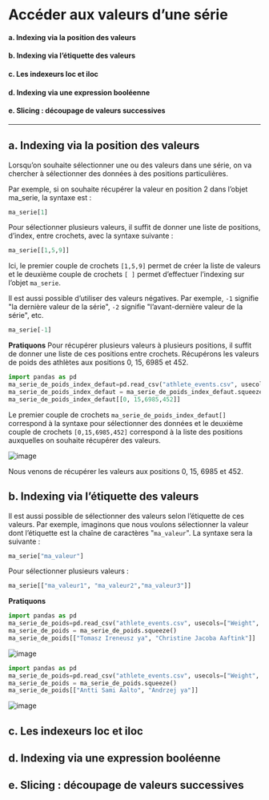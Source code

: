 # Accéder aux valeurs d’une série

#### a. Indexing via la position des valeurs

#### b. Indexing via l’étiquette des valeurs

#### c. Les indexeurs loc et iloc

#### d. Indexing via une expression booléenne

#### e. Slicing : découpage de valeurs successives

--------------------------------------------------------------------------------------------------------------------------------------------------------------------------------------------------

## a. Indexing via la position des valeurs

Lorsqu’on souhaite sélectionner une ou des valeurs dans une série, on va chercher à sélectionner des données à des positions particulières.

Par exemple, si on souhaite récupérer la valeur en position 2 dans l’objet ma_serie, la syntaxe est :
```python
ma_serie[1]
```

Pour sélectionner plusieurs valeurs, il suffit de donner une liste de positions, d’index, entre crochets, avec la syntaxe suivante :
```python
ma_serie[[1,5,9]]
```

Ici, le premier couple de crochets ```[1,5,9]``` permet de créer la liste de valeurs et le deuxième couple de crochets ```[ ]``` permet d’effectuer l’indexing sur l’objet ```ma_serie```.

Il est aussi possible d’utiliser des valeurs négatives. Par exemple, ```-1``` signifie "la dernière valeur de la série", ```-2``` signifie "l’avant-dernière valeur de la série", etc.
```python
ma_serie[-1] 
```

__Pratiquons__
Pour récupérer plusieurs valeurs à plusieurs positions, il suffit de donner une liste de ces positions entre crochets. Récupérons les valeurs de poids des athlètes aux positions 0, 15, 6985 et 452.

```python
import pandas as pd
ma_serie_de_poids_index_defaut=pd.read_csv("athlete_events.csv", usecols=[5])
ma_serie_de_poids_index_defaut = ma_serie_de_poids_index_defaut.squeeze()
ma_serie_de_poids_index_defaut[[0, 15,6985,452]]
```

Le premier couple de crochets ```ma_serie_de_poids_index_defaut[]``` correspond à la syntaxe pour sélectionner des données et le deuxième couple de crochets ```[0,15,6985,452]``` correspond à la liste des positions auxquelles on souhaite récupérer des valeurs.

![image](https://github.com/user-attachments/assets/4f12d83d-b368-4393-9599-bccf3c27cbca)

Nous venons de récupérer les valeurs aux positions 0, 15, 6985 et 452.

## b. Indexing via l’étiquette des valeurs
Il est aussi possible de sélectionner des valeurs selon l’étiquette de ces valeurs. Par exemple, imaginons que nous voulons sélectionner la valeur dont l’étiquette est la chaîne de caractères "```ma_valeur```". La syntaxe sera la suivante :

```python
ma_serie["ma_valeur"]
```

Pour sélectionner plusieurs valeurs :

```python
ma_serie[["ma_valeur1", "ma_valeur2","ma_valeur3"]] 
```

__Pratiquons__

<!--
Pour l’exemple de cette sous-section, nous allons repartir sur la série que nous avons créée précédemment et sur laquelle nous avons redéfini les index avec les noms des athlètes : ma_serie_de_poids.
-->

```python
import pandas as pd
ma_serie_de_poids=pd.read_csv("athlete_events.csv", usecols=["Weight", "Name"], index_col=["Name"])
ma_serie_de_poids = ma_serie_de_poids.squeeze()
ma_serie_de_poids[["Tomasz Ireneusz ya", "Christine Jacoba Aaftink"]]
```

![image](https://github.com/user-attachments/assets/436c13bb-f4f7-4ae6-9a0c-5c449fd580b9)

```python
import pandas as pd
ma_serie_de_poids=pd.read_csv("athlete_events.csv", usecols=["Weight", "Name"], index_col=["Name"])
ma_serie_de_poids = ma_serie_de_poids.squeeze()
ma_serie_de_poids[["Antti Sami Aalto", "Andrzej ya"]]
```

![image](https://github.com/user-attachments/assets/4a5a4a9d-3913-497c-af36-f77cf6ca7582)




## c. Les indexeurs loc et iloc

## d. Indexing via une expression booléenne

## e. Slicing : découpage de valeurs successives

